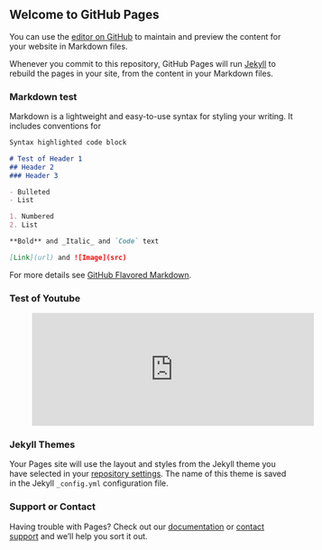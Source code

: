 ## Welcome to GitHub Pages

You can use the [editor on GitHub](https://github.com/mmchenry/testguide/edit/master/README.md) to maintain and preview the content for your website in Markdown files.

Whenever you commit to this repository, GitHub Pages will run [Jekyll](https://jekyllrb.com/) to rebuild the pages in your site, from the content in your Markdown files.

### Markdown test

Markdown is a lightweight and easy-to-use syntax for styling your writing. It includes conventions for

```markdown
Syntax highlighted code block

# Test of Header 1
## Header 2
### Header 3

- Bulleted
- List

1. Numbered
2. List

**Bold** and _Italic_ and `Code` text

[Link](url) and ![Image](src)
```

For more details see [GitHub Flavored Markdown](https://guides.github.com/features/mastering-markdown/).

### Test of Youtube

<figure class="video_container">
  <iframe src="https://www.youtube.com/embed/NoFLJLJ7abE" frameborder="0" width="500" height="200" allowfullscreen="true"> </iframe>
</figure>

### Jekyll Themes

Your Pages site will use the layout and styles from the Jekyll theme you have selected in your [repository settings](https://github.com/mmchenry/testguide/settings). The name of this theme is saved in the Jekyll `_config.yml` configuration file.

### Support or Contact

Having trouble with Pages? Check out our [documentation](https://help.github.com/categories/github-pages-basics/) or [contact support](https://github.com/contact) and we’ll help you sort it out.
